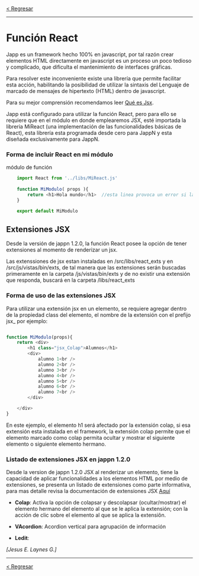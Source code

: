 [< Regresar](README.md)

---
# Función React
Japp es un framework hecho 100% en javascript, por tal razón crear elementos HTML directamente en javascript es un proceso un poco tedioso y complicado, que dificulta el mantenimiento de interfaces gráficas.

Para resolver este inconveniente existe una librería que permite facilitar esta acción, habilitando la posibilidad de utilizar la sintaxis del Lenguaje de marcado de mensajes de hipertexto (HTML) dentro de javascript.

Para su mejor comprensión recomendamos leer [Qué es Jsx](Jsx.md).

Japp está configurado para utilizar la función React, pero para ello se requiere que en el módulo en donde emplearemos JSX, esté importada la libreria MiReact (una implementación de las funcionalidades básicas de React), esta librería esta programada desde cero para JappN y esta diseñada exclusivamente para JappN.

### Forma de incluir React en mi módulo

módulo de función 
```js
    import React from '../libs/MiReact.js'
    
    function MiModulo( props ){
        return <h1>Hola mundo</h1>  //esta linea provoca un error si la libreria React No esta importada
    }

    export default MiModulo
```

## Extensiones JSX
Desde la versión de jappn 1.2.0, la función React posee la opción de tener extensiones al momento de renderizar un jsx.

Las extenssiones de jsx estan instaladas en /src/libs/react_exts y en /src/js/vistas/bin/exts, de tal manera que las extensiones serán buscadas primeramente en la carpeta /js/vistas/bin/exts y de no existir una extensión que responda, buscará en la carpeta /libs/react_exts

### Forma de uso de las extensiones JSX
Para utilizar una extensión jsx en un elemento, se requiere agregar dentro de la propiedad class del elemento, el nombre de la extensión con el prefijo jsx_ por ejemplo:

```js

function MiModulo(props){
    return <div>
        <h1 class="jsx_Colap">Alumnos</h1>
        <div>
            alumno 1<br />
            alumno 2<br />
            alumno 3<br />
            alumno 4<br />
            alumno 5<br />
            alumno 6<br />
            alumno 7<br />
        </div>

    </div>
}

```

En este ejemplo, el elemento h1 será afectado por la extensión colap, si esa extensión esta instalada en el framework, la extensión colap permite que el elemento marcado como colap permita ocultar y mostrar el siguiente elemento o siguiente elemento hermano.

### Listado de extensiones JSX en jappn 1.2.0
Desde la version de jappn 1.2.0 JSX al renderizar un elemento, tiene la capacidad de aplicar funcionalidades a los elementos HTML por medio de extensiones, se presenta un listado de extensiones como parte informativa, para mas detalle revisa la documentación de extensiones JSX [Aquí](extJsx/Indice.md)

* **Colap**: Activa la opción de colapsar y descolapsar (ocultar/mostrar) el elemento hermano del elemento al que se le aplica la extensión; con la acción de clic sobre el elemento al que se aplica la extensiôn.

* **VAcordion**: Acordion vertical para agrupación de información

* **Ledit**: 


*[Jesus E. Laynes G.]*

---
[< Regresar](README.md)